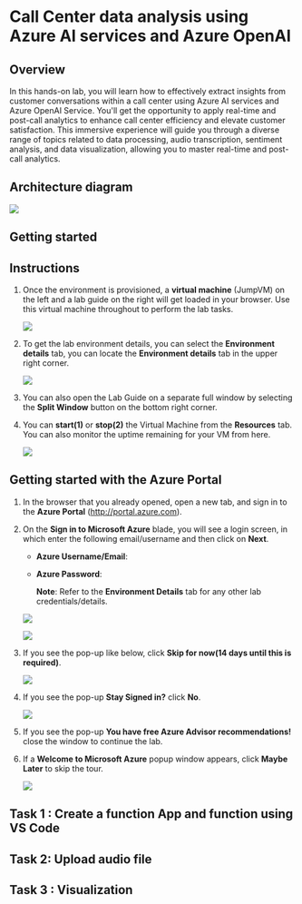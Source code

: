 # Call Center data analysis using Azure AI services and Azure OpenAI 

## Overview
In this hands-on lab, you will learn how to effectively extract insights from customer conversations within a call center using Azure AI services and Azure OpenAI Service. You'll get the opportunity to apply real-time and post-call analytics to enhance call center efficiency and elevate customer satisfaction. This immersive experience will guide you through a diverse range of topics related to data processing, audio transcription, sentiment analysis, and data visualization, allowing you to master real-time and post-call analytics.

## Architecture diagram

 ![](images/archdiag.png)

## Getting started

## Instructions

1. Once the environment is provisioned, a **virtual machine** (JumpVM) on the left and a lab guide on the right will get loaded in your browser. Use this virtual machine throughout to perform the lab tasks.

   ![](images/vmandguidev2.png)

2. To get the lab environment details, you can select the **Environment details** tab, you can locate the **Environment details** tab in the upper right corner.
   
   ![](images/env-details.png)

3. You can also open the Lab Guide on a separate full window by selecting the **Split Window** button on the bottom right corner.
   
4. You can **start(1)** or **stop(2)** the Virtual Machine from the **Resources** tab. You can also monitor the uptime remaining for your VM from here.

   ![](images/resources.png)

## Getting started with the Azure Portal

1. In the browser that you already opened, open a new tab, and sign in to the **Azure Portal** (<http://portal.azure.com>).

1. On the **Sign in to Microsoft Azure** blade, you will see a login screen, in which enter the following email/username and then click on **Next**.  

   * **Azure Username/Email**:  <inject key="AzureAdUserEmail"></inject> 
   * **Azure Password**:  <inject key="AzureAdUserPassword"></inject>

        **Note**: Refer to the **Environment Details** tab for any other lab credentials/details.
        
    ![](images/image-004.jpg)
  
    ![](images/image-005.jpg)
  
1. If you see the pop-up like below, click **Skip for now(14 days until this is required)**.

    ![](images/image004.png)

1. If you see the pop-up **Stay Signed in?** click **No**.

    ![](images/image-006.jpg)

1. If you see the pop-up **You have free Azure Advisor recommendations!** close the window to continue the lab. 

1. If a **Welcome to Microsoft Azure** popup window appears, click **Maybe Later** to skip the tour.

    ![](images/image-007.jpg)

## Task 1 : Create a function App and function using VS Code

## Task 2: Upload audio file 

## Task 3 : Visualization
